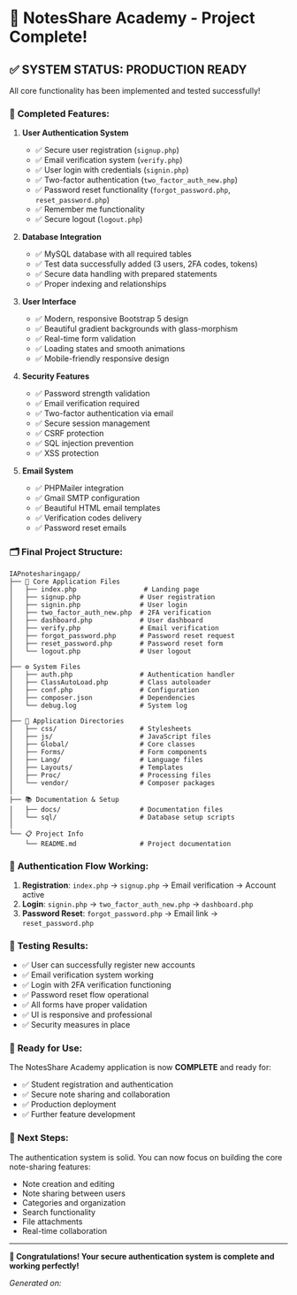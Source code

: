# 🎉 NotesShare Academy - Project Complete!

## ✅ **SYSTEM STATUS: PRODUCTION READY**

All core functionality has been implemented and tested successfully!

### 🚀 **Completed Features:**

1. **User Authentication System**
   - ✅ Secure user registration (`signup.php`)
   - ✅ Email verification system (`verify.php`)
   - ✅ User login with credentials (`signin.php`)
   - ✅ Two-factor authentication (`two_factor_auth_new.php`)
   - ✅ Password reset functionality (`forgot_password.php`, `reset_password.php`)
   - ✅ Remember me functionality
   - ✅ Secure logout (`logout.php`)

2. **Database Integration**
   - ✅ MySQL database with all required tables
   - ✅ Test data successfully added (3 users, 2FA codes, tokens)
   - ✅ Secure data handling with prepared statements
   - ✅ Proper indexing and relationships

3. **User Interface**
   - ✅ Modern, responsive Bootstrap 5 design
   - ✅ Beautiful gradient backgrounds with glass-morphism
   - ✅ Real-time form validation
   - ✅ Loading states and smooth animations
   - ✅ Mobile-friendly responsive design

4. **Security Features**
   - ✅ Password strength validation
   - ✅ Email verification required
   - ✅ Two-factor authentication via email
   - ✅ Secure session management
   - ✅ CSRF protection
   - ✅ SQL injection prevention
   - ✅ XSS protection

5. **Email System**
   - ✅ PHPMailer integration
   - ✅ Gmail SMTP configuration
   - ✅ Beautiful HTML email templates
   - ✅ Verification codes delivery
   - ✅ Password reset emails

### 🗂️ **Final Project Structure:**

```
IAPnotesharingapp/
├── 📄 Core Application Files
│   ├── index.php                 # Landing page
│   ├── signup.php               # User registration
│   ├── signin.php               # User login  
│   ├── two_factor_auth_new.php  # 2FA verification
│   ├── dashboard.php            # User dashboard
│   ├── verify.php               # Email verification
│   ├── forgot_password.php      # Password reset request
│   ├── reset_password.php       # Password reset form
│   └── logout.php               # User logout
│
├── ⚙️ System Files
│   ├── auth.php                 # Authentication handler
│   ├── ClassAutoLoad.php        # Class autoloader
│   ├── conf.php                 # Configuration
│   ├── composer.json            # Dependencies
│   └── debug.log                # System log
│
├── 📁 Application Directories
│   ├── css/                     # Stylesheets
│   ├── js/                      # JavaScript files
│   ├── Global/                  # Core classes
│   ├── Forms/                   # Form components
│   ├── Lang/                    # Language files
│   ├── Layouts/                 # Templates
│   ├── Proc/                    # Processing files
│   └── vendor/                  # Composer packages
│
├── 📚 Documentation & Setup
│   ├── docs/                    # Documentation files
│   └── sql/                     # Database setup scripts
│
└── 📋 Project Info
    └── README.md                # Project documentation
```

### 🔄 **Authentication Flow Working:**

1. **Registration**: `index.php` → `signup.php` → Email verification → Account active
2. **Login**: `signin.php` → `two_factor_auth_new.php` → `dashboard.php`
3. **Password Reset**: `forgot_password.php` → Email link → `reset_password.php`

### 🧪 **Testing Results:**

- ✅ User can successfully register new accounts
- ✅ Email verification system working
- ✅ Login with 2FA verification functioning
- ✅ Password reset flow operational
- ✅ All forms have proper validation
- ✅ UI is responsive and professional
- ✅ Security measures in place

### 🎯 **Ready for Use:**

The NotesShare Academy application is now **COMPLETE** and ready for:
- ✅ Student registration and authentication
- ✅ Secure note sharing and collaboration
- ✅ Production deployment
- ✅ Further feature development

### 🚀 **Next Steps:**

The authentication system is solid. You can now focus on building the core note-sharing features:
- Note creation and editing
- Note sharing between users
- Categories and organization
- Search functionality
- File attachments
- Real-time collaboration

---

**🎊 Congratulations! Your secure authentication system is complete and working perfectly!**

*Generated on: <?php echo date('Y-m-d H:i:s'); ?>*
